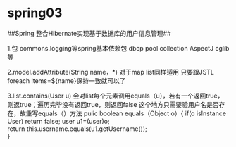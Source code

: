 # spring03
##Spring 整合Hibernate实现基于数据库的用户信息管理##

1.包 
  commons.logging等spring基本依赖包
  dbcp pool collection
  AspectJ cglib等
  
  
2.model.addAttribute(String name，*)
  对于map list同样适用
  只要跟JSTL foreach items=${name}保持一致就可以了
  
  
3.list.contains(User u)
  会对list每个元素调用equals（u），若有一个返回true，则返true；遍历完毕没有返回true，则返回false
  这个地方只需要验用户名是否存在，故重写equals（）方法
  pulic boolean equals（Object o）{
    if(o isInstance User)
       return false;
    user u1=(user)o;   
    return this.username.equals(u1.getUsername());   
  }
  
  

  
